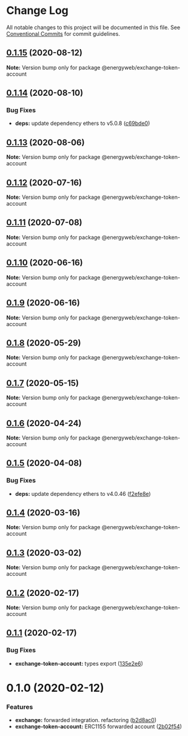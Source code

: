 # Change Log

All notable changes to this project will be documented in this file.
See [Conventional Commits](https://conventionalcommits.org) for commit guidelines.

## [0.1.15](https://github.com/energywebfoundation/origin/compare/@energyweb/exchange-token-account@0.1.14...@energyweb/exchange-token-account@0.1.15) (2020-08-12)

**Note:** Version bump only for package @energyweb/exchange-token-account





## [0.1.14](https://github.com/energywebfoundation/origin/compare/@energyweb/exchange-token-account@0.1.13...@energyweb/exchange-token-account@0.1.14) (2020-08-10)


### Bug Fixes

* **deps:** update dependency ethers to v5.0.8 ([c69bde0](https://github.com/energywebfoundation/origin/commit/c69bde05c4f0eba5dbc49833f266af24c84c0187))





## [0.1.13](https://github.com/energywebfoundation/origin/compare/@energyweb/exchange-token-account@0.1.12...@energyweb/exchange-token-account@0.1.13) (2020-08-06)

**Note:** Version bump only for package @energyweb/exchange-token-account





## [0.1.12](https://github.com/energywebfoundation/origin/compare/@energyweb/exchange-token-account@0.1.11...@energyweb/exchange-token-account@0.1.12) (2020-07-16)

**Note:** Version bump only for package @energyweb/exchange-token-account





## [0.1.11](https://github.com/energywebfoundation/origin/compare/@energyweb/exchange-token-account@0.1.10...@energyweb/exchange-token-account@0.1.11) (2020-07-08)

**Note:** Version bump only for package @energyweb/exchange-token-account





## [0.1.10](https://github.com/energywebfoundation/origin/compare/@energyweb/exchange-token-account@0.1.9...@energyweb/exchange-token-account@0.1.10) (2020-06-16)

**Note:** Version bump only for package @energyweb/exchange-token-account





## [0.1.9](https://github.com/energywebfoundation/origin/compare/@energyweb/exchange-token-account@0.1.8...@energyweb/exchange-token-account@0.1.9) (2020-06-16)

**Note:** Version bump only for package @energyweb/exchange-token-account





## [0.1.8](https://github.com/energywebfoundation/origin/compare/@energyweb/exchange-token-account@0.1.7...@energyweb/exchange-token-account@0.1.8) (2020-05-29)

**Note:** Version bump only for package @energyweb/exchange-token-account





## [0.1.7](https://github.com/energywebfoundation/origin/compare/@energyweb/exchange-token-account@0.1.6...@energyweb/exchange-token-account@0.1.7) (2020-05-15)

**Note:** Version bump only for package @energyweb/exchange-token-account





## [0.1.6](https://github.com/energywebfoundation/origin/compare/@energyweb/exchange-token-account@0.1.5...@energyweb/exchange-token-account@0.1.6) (2020-04-24)

**Note:** Version bump only for package @energyweb/exchange-token-account





## [0.1.5](https://github.com/energywebfoundation/origin/compare/@energyweb/exchange-token-account@0.1.4...@energyweb/exchange-token-account@0.1.5) (2020-04-08)


### Bug Fixes

* **deps:** update dependency ethers to v4.0.46 ([f2efe8e](https://github.com/energywebfoundation/origin/commit/f2efe8ee404bebc2fa111fabeb891797a2a5416e))





## [0.1.4](https://github.com/energywebfoundation/origin/compare/@energyweb/exchange-token-account@0.1.3...@energyweb/exchange-token-account@0.1.4) (2020-03-16)

**Note:** Version bump only for package @energyweb/exchange-token-account





## [0.1.3](https://github.com/energywebfoundation/origin/compare/@energyweb/exchange-token-account@0.1.2...@energyweb/exchange-token-account@0.1.3) (2020-03-02)

**Note:** Version bump only for package @energyweb/exchange-token-account





## [0.1.2](https://github.com/energywebfoundation/origin/compare/@energyweb/exchange-token-account@0.1.1...@energyweb/exchange-token-account@0.1.2) (2020-02-17)

**Note:** Version bump only for package @energyweb/exchange-token-account





## [0.1.1](https://github.com/energywebfoundation/origin/compare/@energyweb/exchange-token-account@0.1.0...@energyweb/exchange-token-account@0.1.1) (2020-02-17)


### Bug Fixes

* **exchange-token-account:** types export ([135e2e6](https://github.com/energywebfoundation/origin/commit/135e2e6c9e14c88e17c340a07385b118c2a4af2f))





# 0.1.0 (2020-02-12)


### Features

* **exchange:** forwarded integration. refactoring ([b2d8ac0](https://github.com/energywebfoundation/origin/commit/b2d8ac0e70a298e790e9115a9dfddaa98921ec82))
* **exchange-token-account:** ERC1155 forwarded account ([2b02f54](https://github.com/energywebfoundation/origin/commit/2b02f54b5e7b789422aec89e392dfd6fac1e6c34))
